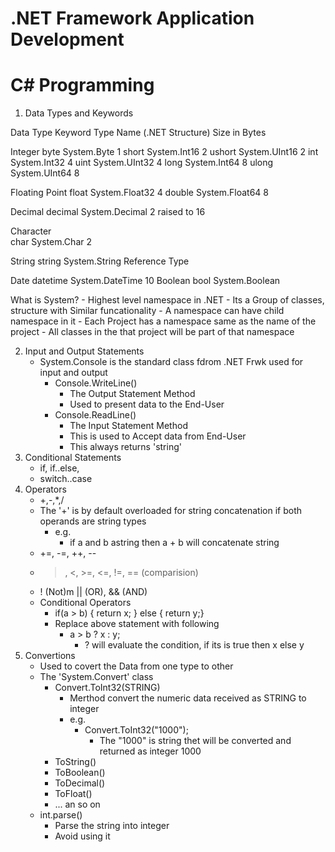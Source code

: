 # .NET Framework Application Development

# C# Programming

1. Data Types and Keywords

Data Type		Keyword			Type Name (.NET Structure)			Size in Bytes

Integer			byte			System.Byte							1
				short			System.Int16						2
				ushort			System.UInt16						2
				int				System.Int32						4
				uint			System.UInt32						4
				long			System.Int64						8
				ulong			System.UInt64						8

Floating Point
				float			System.Float32						4
				double			System.Float64						8

Decimal
				decimal			System.Decimal						2 raised to 16

Character	
				char			System.Char							2

String
				string			System.String						Reference Type

Date
				datetime		System.DateTime						10
Boolean
				bool			System.Boolean						

What is System?
	- Highest level namespace in .NET
	- Its a Group of classes, structure with Similar funcationality
	- A namespace can have child namespace in it
	- Each Project has a namespace same as the name of the project
		- All classes in the that project will be part of that namespace

2. Input and Output Statements
	- System.Console is the standard class fdrom .NET Frwk used for input and output
		- Console.WriteLine()
			- The Output Statement Method
			- Used to present data to the End-User
		- Console.ReadLine()
			- The Input Statement Method
			- This is used to Accept data from End-User
			- This always returns 'string'	
3. Conditional Statements
	- if, if..else,
	- switch..case
4. Operators
	- +,-,*,/
	- The '+' is by default overloaded for string concatenation if both operands are string types
		- e.g.
			- if a and b astring then a + b will concatenate string 
	- +=, -=, ++, --
	- >, <, >=, <=, !=, == (comparision)
	- ! (Not)m || (OR), && (AND)
	- Conditional Operators
		- if(a > b) { return x; } else { return y;}
		- Replace above statement with following
			- a > b ? x : y;
				- ? will evaluate the condition, if its is true then x else y
5. Convertions
	- Used to covert the Data from one type to other
	- The 'System.Convert' class
		- Convert.ToInt32(STRING)
			- Merthod convert the numeric data received as STRING to integer
			- e.g.
				- Convert.ToInt32("1000");
					- The "1000" is string thet will be converted and returned as integer 1000
		- ToString()
		- ToBoolean()
		- ToDecimal()
		- ToFloat()
		- ... an so on		
	- int.parse()
		- Parse the string into integer
		- Avoid using it